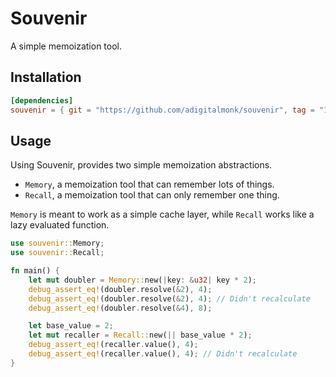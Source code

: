 # Souvenir

A simple memoization tool.

## Installation

```toml
[dependencies]
souvenir = { git = "https://github.com/adigitalmonk/souvenir", tag = "1.0.0" }
```

## Usage

Using Souvenir, provides two simple memoization abstractions.
- `Memory`, a memoization tool that can remember lots of things.
- `Recall`, a memoization tool that can only remember one thing.

`Memory` is meant to work as a simple cache layer, while `Recall` works like a lazy evaluated function.

```rust
use souvenir::Memory;
use souvenir::Recall;

fn main() {
    let mut doubler = Memory::new(|key: &u32| key * 2);
    debug_assert_eq!(doubler.resolve(&2), 4);
    debug_assert_eq!(doubler.resolve(&2), 4); // Didn't recalculate
    debug_assert_eq!(doubler.resolve(&4), 8);

    let base_value = 2;
    let mut recaller = Recall::new(|| base_value * 2);
    debug_assert_eq!(recaller.value(), 4);
    debug_assert_eq!(recaller.value(), 4); // Didn't recalculate
}
```
